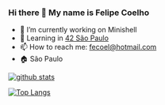 ### Hi there 👋 My name is Felipe Coelho

<!--
**fecoelho/fecoelho** is a ✨ _special_ ✨ repository because its `README.md` (this file) appears on your GitHub profile.
-->

- 🔭 I’m currently working on Minishell
- 🌱 Learning in [42 São Paulo](https://www.42sp.org.br/)
- 📫 How to reach me: fecoel@hotmail.com
- 🏠 São Paulo

[![github stats](https://github-readme-stats.vercel.app/api?username=fecoelho&count_private=true&show_icons=true&theme=dark)](https://github.com/fecoelho/github-readme-stats)

[![Top Langs](https://github-readme-stats.vercel.app/api/top-langs/?username=fecoelho&layout=compact&exclude_repo=ft_server&langs_count=15&theme=highcontrast)](https://github.com/fecoelho/github-readme-stats)
